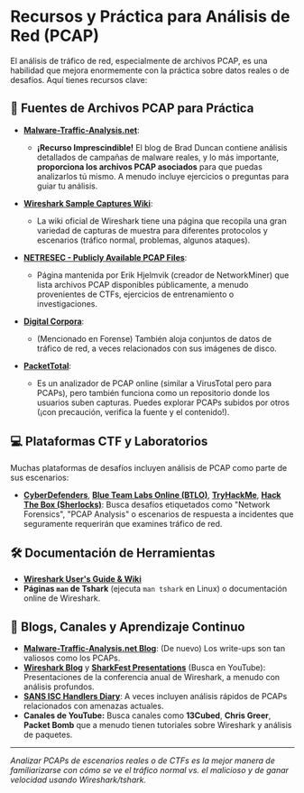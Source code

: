 # Recursos y Práctica para Análisis de Red (PCAP)

El análisis de tráfico de red, especialmente de archivos PCAP, es una habilidad que mejora enormemente con la práctica sobre datos reales o de desafíos. Aquí tienes recursos clave:

## 💾 Fuentes de Archivos PCAP para Práctica

* **[Malware-Traffic-Analysis.net](https://www.malware-traffic-analysis.net/)**:
    * **¡Recurso Imprescindible!** El blog de Brad Duncan contiene análisis detallados de campañas de malware reales, y lo más importante, **proporciona los archivos PCAP asociados** para que puedas analizarlos tú mismo. A menudo incluye ejercicios o preguntas para guiar tu análisis.

* **[Wireshark Sample Captures Wiki](https://wiki.wireshark.org/SampleCaptures)**:
    * La wiki oficial de Wireshark tiene una página que recopila una gran variedad de capturas de muestra para diferentes protocolos y escenarios (tráfico normal, problemas, algunos ataques).

* **[NETRESEC - Publicly Available PCAP Files](https://www.netresec.com/?page=PcapFiles)**:
    * Página mantenida por Erik Hjelmvik (creador de NetworkMiner) que lista archivos PCAP disponibles públicamente, a menudo provenientes de CTFs, ejercicios de entrenamiento o investigaciones.

* **[Digital Corpora](https://digitalcorpora.org/)**:
    * (Mencionado en Forense) También aloja conjuntos de datos de tráfico de red, a veces relacionados con sus imágenes de disco.

* **[PacketTotal](https://packettotal.com/)**:
    * Es un analizador de PCAP online (similar a VirusTotal pero para PCAPs), pero también funciona como un repositorio donde los usuarios suben capturas. Puedes explorar PCAPs subidos por otros (¡con precaución, verifica la fuente y el contenido!).

## 💻 Plataformas CTF y Laboratorios

Muchas plataformas de desafíos incluyen análisis de PCAP como parte de sus escenarios:

* **[CyberDefenders](https://cyberdefenders.org/)**, **[Blue Team Labs Online (BTLO)](https://blueteamlabs.online/)**, **[TryHackMe](https://tryhackme.com/)**, **[Hack The Box (Sherlocks)](https://app.hackthebox.com/sherlocks)**: Busca desafíos etiquetados como "Network Forensics", "PCAP Analysis" o escenarios de respuesta a incidentes que seguramente requerirán que examines tráfico de red.

## 🛠️ Documentación de Herramientas

* **[Wireshark User's Guide & Wiki](https://www.wireshark.org/docs/)**
* **Páginas `man` de Tshark** (ejecuta `man tshark` en Linux) o documentación online de Wireshark.

## 📰 Blogs, Canales y Aprendizaje Continuo

* **[Malware-Traffic-Analysis.net Blog](https://www.malware-traffic-analysis.net/blog-entries.html)**: (De nuevo) Los write-ups son tan valiosos como los PCAPs.
* **[Wireshark Blog](https://blog.wireshark.org/)** y **[SharkFest Presentations](https://sharkfestus.wireshark.org/retrospective)** (Busca en YouTube): Presentaciones de la conferencia anual de Wireshark, a menudo con análisis profundos.
* **[SANS ISC Handlers Diary](https://isc.sans.edu/)**: A veces incluyen análisis rápidos de PCAPs relacionados con amenazas actuales.
* **Canales de YouTube:** Busca canales como **13Cubed**, **Chris Greer**, **Packet Bomb** que a menudo tienen tutoriales sobre Wireshark y análisis de paquetes.

---
*Analizar PCAPs de escenarios reales o de CTFs es la mejor manera de familiarizarse con cómo se ve el tráfico normal vs. el malicioso y de ganar velocidad usando Wireshark/tshark.*
